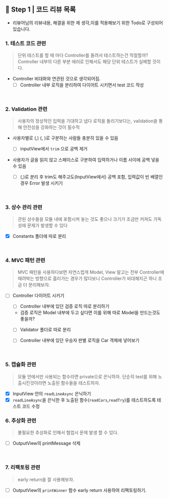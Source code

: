 ## 📝 Step 1 | 코드 리뷰 목록

- 리뷰어님의 리뷰내용, 해결을 위한 제 생각,이를 적용해보기 위한 Todo로 구성되어있습니다.

### 1. 테스트 코드 관련

> 단위 테스트를 할 때 마다 Controller를 돌려서 테스트하는건 적절할까? Controller 내부의 다른 부분 에러로 인해서도 해당 단위 테스트가 실패할 것이다.

- Controller 비대화와 연관된 것으로 생각되어짐.
  - [ ] Controller 내부 로직을 분리하여 다이어트 시키면서 test 코드 작성

</br>

### 2. Validation 관련

> 사용자의 정상적인 입력을 기대하고 냅다 로직을 돌리기보다는, validation을 통해 안전성을 강화하는 것이 필수적

- 사용자별로 (,) (, )로 구분하는 사람들 충분히 있을 수 있음

  - [ ] inputView에서 `trim` 으로 공백 제거

- 사용자가 글을 읽지 않고 스페이스로 구분하여 입력하거나 이름 사이에 공백 넣을 수 있음

  - [ ] (,)로 분리 후 trim도 해주고도(InputView에서) 공백 포함, 입력값이 빈 배열인 경우 Error 발생 시키기

</br>

### 3. 상수 관리 관련

> 관된 상수들을 모듈 내에 포함시켜 놓는 것도 좋으나 크기가 조금만 커져도 가독성에 문제가 발생할 수 있다

- [x] Constants 폴더에 따로 분리

</br>

### 4. MVC 패턴 관련

> MVC 패턴을 사용하다보면 자연스럽게 Model, View 말고는 전부 Controller에 때려박는 방향으로 흘러가는 경우가 많다보니 Controller가 비대해지곤 하니 조금 더 분리해보자.

- [ ] Controller 다이어트 시키기

  - [ ] Controller 내부에 있던 검증 로직 따로 분리하기
  - 검증 로직은 Model 내부에 두고 싶다면 이를 위해 따로 Model을 만드는것도 좋을까?
  - [ ] Validator 폴더로 따로 분리

  - [ ] Controller 내부에 있던 우승자 판별 로직을 Car 객체에 넣어보기

</br>

### 5. 캡슐화 관련

> 모듈 안에서만 사용되는 함수라면 private으로 은닉하자. 단순히 test를 위해 노출시킨것이라면 노출된 함수들을 테스트하자.

- [x] InputView 안의 `readLineAsync` 은닉하기
- [x] `readLineAsync`을 은닉한 후 노출된 함수(`readCars`,`readTry`)를 테스트하도록 테스트 코드 수정

### 6. 추상화 관련

> 불필요한 추상화로 인해서 협업시 문제 발생 할 수 있다.

- [ ] OutputView의 printMessage 삭제

</br>

### 7. 리팩토링 관련

> early return을 잘 사용해보자.

- [ ] OutputView의 `printWinner` 함수 early return 사용하여 리팩토링하기.
